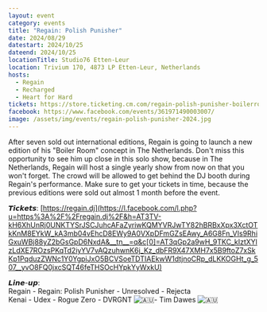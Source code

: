 ```yaml
---
layout: event
category: events
title: "Regain: Polish Punisher"
date: 2024/08/29
datestart: 2024/10/25
dateend: 2024/10/25
locationTitle: Studio76 Etten-Leur
location: Trivium 170, 4873 LP Etten-Leur, Netherlands
hosts:
  - Regain
  - Recharged
  - Heart for Hard
tickets: https://store.ticketing.cm.com/regain-polish-punisher-boilerroom
facebook: https://www.facebook.com/events/361971490003007/
image: /assets/img/events/regain-polish-punisher-2024.jpg
---
```


After seven sold out international editions, Regain is going to launch a new edition of his "Boiler Room" concept in The Netherlands. Don't miss this opportunity to see him up close in this solo show, because in The Netherlands, Regain will host a single yearly show from now on that you won't forget. The crowd will be allowed to get behind the DJ booth during Regain's performance. Make sure to get your tickets in time, because the previous editions were sold out almost 1 month before the event.

𝙏𝙞𝙘𝙠𝙚𝙩𝙨: [https://regain.dj](https://l.facebook.com/l.php?u=https%3A%2F%2Fregain.dj%2F&h=AT3TV-kH6XhUnRj0UNKTYSrJSCJuhcAFaZyriwKQMYVRJwTY82hBRBxXpx3XctOTkKnM8EYkW_kA3mb04vEhcD8EWy9A0VXpDFmGZsEAwy_A6G8Fn_VIs9RhiGxuWBj88yZ2bGsGpD6NxdA&__tn__=q&c[0]=AT3qGp2a9wH_9TKC_kIztXYlzLdXE7ROzsPKqTd2iyYV7vAQzuhwnK6j_Kz_dbFR9X47XMH7x5B9ftoZ7xSkKp1PqduzZWNc1Y0YgpiJxO5BCVSoeTDTIAEkwW1dtjnoCRp_dLKKOGHt_g_507__yvO8FQ0jxcSQT46feTHSOcHYpkYyWxkU)

𝙇𝙞𝙣𝙚-𝙪𝙥:  
Regain - Regain: Polish Punisher - Unresolved - Rejecta  
Kenai - Udex - Rogue Zero - DVRGNT ![🇦🇺](https://static.xx.fbcdn.net/images/emoji.php/v9/td1/2/16/1f1e6_1f1fa.png)\- Tim Dawes ![🇦🇺](https://static.xx.fbcdn.net/images/emoji.php/v9/td1/2/16/1f1e6_1f1fa.png)